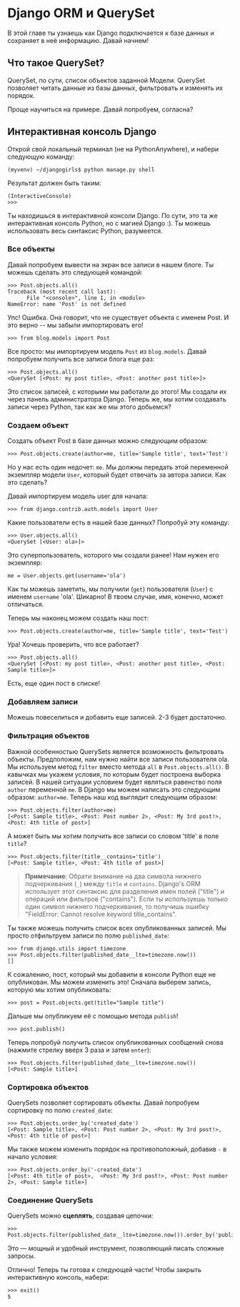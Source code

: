# Django ORM и QuerySet

В этой главе ты узнаешь как Django подключается к базе данных и сохраняет в неё информацию. Давай начнем!

## Что такое QuerySet?

QuerySet, по сути, список объектов заданной Модели. QuerySet позволяет читать данные из базы данных, фильтровать и изменять их порядок.

Проще научиться на примере. Давай попробуем, согласна?

## Интерактивная консоль Django

Открой свой локальный терминал (не на PythonAnywhere), и набери следующую команду:

    (myvenv) ~/djangogirls$ python manage.py shell
    

Результат должен быть таким:

    (InteractiveConsole)
    >>>
    

Ты находишься в интерактивной консоли Django. По сути, это та же интерактивная консоль Python, но с магией Django :). Ты можешь использовать весь синтаксис Python, разумеется.

### Все объекты

Давай попробуем вывести на экран все записи в нашем блоге. Ты можешь сделать это следующей командой:

    >>> Post.objects.all()
    Traceback (most recent call last):
          File "<console>", line 1, in <module>
    NameError: name 'Post' is not defined
    

Упс! Ошибка. Она говорит, что не существует объекта с именем Post. И это верно -- мы забыли импортировать его!

    >>> from blog.models import Post
    

Все просто: мы импортируем модель `Post` из `blog.models`. Давай попробуем получить все записи блога еще раз:

    >>> Post.objects.all()
    <QuerySet [<Post: my post title>, <Post: another post title>]>
    

Это список записей, с которыми мы работали до этого! Мы создали их через панель администратора Django. Теперь же, мы хотим создавать записи через Python, так как же мы этого добьемся?

### Создаем объект

Создать объект Post в базе данных можно следующим образом:

    >>> Post.objects.create(author=me, title='Sample title', text='Test')
    

Но у нас есть один недочет: `me`. Мы должны передать этой переменной экземпляр модели `User`, который будет отвечать за автора записи. Как это сделать?

Давай импортируем модель user для начала:

    >>> from django.contrib.auth.models import User
    

Какие пользователи есть в нашей базе данных? Попробуй эту команду:

    >>> User.objects.all()
    <QuerySet [<User: ola>]>
    

Это суперпользователь, которого мы создали ранее! Нам нужен его экземпляр:

    me = User.objects.get(username='ola')
    

Как ты можешь заметить, мы получили (`get`) пользователя (`User`) с именем `username` 'ola'. Шикарно! В твоем случае, имя, конечно, может отличаться.

Теперь мы наконец можем создать наш пост:

    >>> Post.objects.create(author=me, title='Sample title', text='Test')
    

Ура! Хочешь проверить, что все работает?

    >>> Post.objects.all()
    <QuerySet [<Post: my post title>, <Post: another post title>, <Post: Sample title>]>
    

Есть, еще один пост в списке!

### Добавляем записи

Можешь повеселиться и добавить еще записей. 2-3 будет достаточно.

### Фильтрация объектов

Важной особенностью QuerySets является возможность фильтровать объекты. Предположим, нам нужно найти все записи пользователя ola. Мы используем метод `filter` вместо метода `all` в `Post.objects.all()`. В кавычках мы укажем условия, по которым будет построена выборка записей. В нашей ситуации условием будет являться равенство поля `author` переменной `me`. В Django мы можем написать это следующим образом: `author=me`. Теперь наш код выглядит следующим образом:

    >>> Post.objects.filter(author=me)
    [<Post: Sample title>, <Post: Post number 2>, <Post: My 3rd post!>, <Post: 4th title of post>]
    

А может быть мы хотим получить все записи со словом 'title' в поле `title`?

    >>> Post.objects.filter(title__contains='title')
    [<Post: Sample title>, <Post: 4th title of post>]
    

> **Примечание**: Обрати внимание на два символа нижнего подчеркивания (`_`) между `title` и `contains`. Django's ORM использует этот синтаксис для разделения имен полей ("title") и операций или фильтров ("contains"). Если ты используешь только один символ нижнего подчеркивания, то получишь ошибку "FieldError: Cannot resolve keyword title_contains".

Ты также можешь получить список всех опубликованных записей. Мы просто отфильтруем записи по полю `published_date`:

    >>> from django.utils import timezone
    >>> Post.objects.filter(published_date__lte=timezone.now())
    []

К сожалению, пост, который мы добавили в консоли Python еще не опубликован. Мы можем изменить это! Сначала выберем запись, которую мы хотим опубликовать:

    >>> post = Post.objects.get(title="Sample title")
    

Дальше мы опубликуем её с помощью метода `publish`!

    >>> post.publish()
    

Теперь попробуй получить список опубликованных сообщений снова (нажмите стрелку вверх 3 раза и затем `enter`):

    >>> Post.objects.filter(published_date__lte=timezone.now())
    [<Post: Sample title>]
    

### Сортировка объектов

QuerySets позволяет сортировать объекты. Давай попробуем сортировку по полю `created_date`:

    >>> Post.objects.order_by('created_date')
    [<Post: Sample title>, <Post: Post number 2>, <Post: My 3rd post!>, <Post: 4th title of post>]
    

Мы также можем изменить порядок на противоположный, добавив `-` в начало условия:

    >>> Post.objects.order_by('-created_date')
    [<Post: 4th title of post>,  <Post: My 3rd post!>, <Post: Post number 2>, <Post: Sample title>]
    

### Соединение QuerySets

QuerySets можно **сцеплять**, создавая цепочки:

    >>> Post.objects.filter(published_date__lte=timezone.now()).order_by('published_date')
    

Это — мощный и удобный инструмент, позволяющий писать сложные запросы.

Отлично! Теперь ты готова к следующей части! Чтобы закрыть интерактивную консоль, набери:

    >>> exit()
    $
